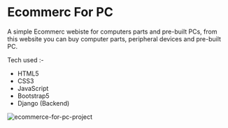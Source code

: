 # Ecommerc For PC

A simple Ecommerc webiste for computers parts and pre-built PCs, 
from this website you can buy computer parts, peripheral devices 
and pre-built PC.

Tech used :-
- HTML5
- CSS3
- JavaScript
- Bootstrap5
- Django (Backend)

![ecommerce-for-pc-project](https://user-images.githubusercontent.com/52891015/179404372-c15d01bc-b380-4cb5-839b-b78f4c0c9be5.png)

